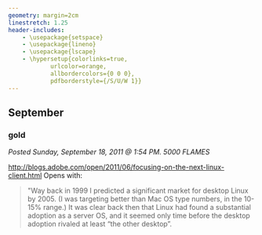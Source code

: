 ```yaml
---
geometry: margin=2cm
linestretch: 1.25
header-includes:
    - \usepackage{setspace}
    - \usepackage{lineno}
    - \usepackage{lscape}
    - \hypersetup{colorlinks=true,
            urlcolor=orange,
            allbordercolors={0 0 0},
            pdfborderstyle={/S/U/W 1}}
---
```

## September
### gold

[//p138]: # (https://web.archive.org/web/20151026164314/http://linuxhaters.blogspot.com/2011/09/gold.html)

*Posted Sunday, September 18, 2011 @ 1:54 PM. 5000 FLAMES*

http://blogs.adobe.com/open/2011/06/focusing-on-the-next-linux-client.html Opens
with:

> "Way back in 1999 I predicted a significant market for desktop Linux by 2005.
> (I was targeting better than Mac OS type numbers, in the 10-15% range.) It was
> clear back then that Linux had found a substantial adoption as a server OS,
> and it seemed only time before the desktop adoption rivaled at least “the
> other desktop”.
